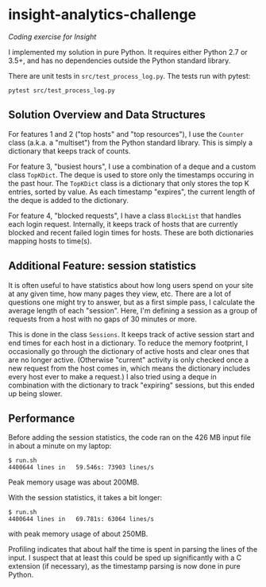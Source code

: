 # insight-analytics-challenge

*Coding exercise for Insight*

I implemented my solution in pure Python. It requires either
Python 2.7 or 3.5+, and has no dependencies outside the Python standard
library.

There are unit tests in `src/test_process_log.py`. The tests run with pytest:
```
pytest src/test_process_log.py
```

## Solution Overview and Data Structures

For features 1 and 2 ("top hosts" and "top resources"), I use
the `Counter` class (a.k.a. a "multiset")  from the Python standard library.
This is simply a dictionary that keeps track of counts.

For feature 3, "busiest hours", I use a combination of a deque and a custom
class `TopKDict`. The deque is used to store only the timestamps occuring in
the past hour. The `TopKDict` class is a dictionary that only stores the top K
entries, sorted by value. As each timestamp "expires", the current length
of the deque is added to the dictionary.

For feature 4, "blocked requests", I have a class `BlockList` that handles
each login request. Internally, it keeps track of hosts that are currently
blocked and recent failed login times for hosts. These are both dictionaries
mapping hosts to time(s).


## Additional Feature: session statistics

It is often useful to have statistics about how long users spend on
your site at any given time, how many pages they view, etc. There are
a lot of questions one might try to answer, but as a first simple
pass, I calculate the average length of each "session".  Here, I'm
defining a session as a group of requests from a host with no gaps
of 30 minutes or more.

This is done in the class `Sessions`. It keeps track of active session
start and end times for each host in a dictionary. To reduce the
memory footprint, I occasionally go through the dictionary of active
hosts and clear ones that are no longer active. (Otherwise "current"
activity is only checked once a new request from the host comes in,
which means the dictionary includes every host ever to make a
request.) I also tried using a deque in combination with the
dictionary to track "expiring" sessions, but this ended up being
slower.


## Performance

Before adding the session statistics, the code ran on the 426 MB input
file in about a minute on my laptop:
```
$ run.sh 
4400644 lines in   59.546s: 73903 lines/s
```
Peak memory usage was about 200MB.

With the session statistics, it takes a bit longer:
```
$ run.sh 
4400644 lines in   69.781s: 63064 lines/s
```
with peak memory usage of about 250MB.

Profiling indicates that about half the time is spent in parsing the
lines of the input. I suspect that at least this could be sped up
significantly with a C extension (if necessary), as the timestamp
parsing is now done in pure Python.
